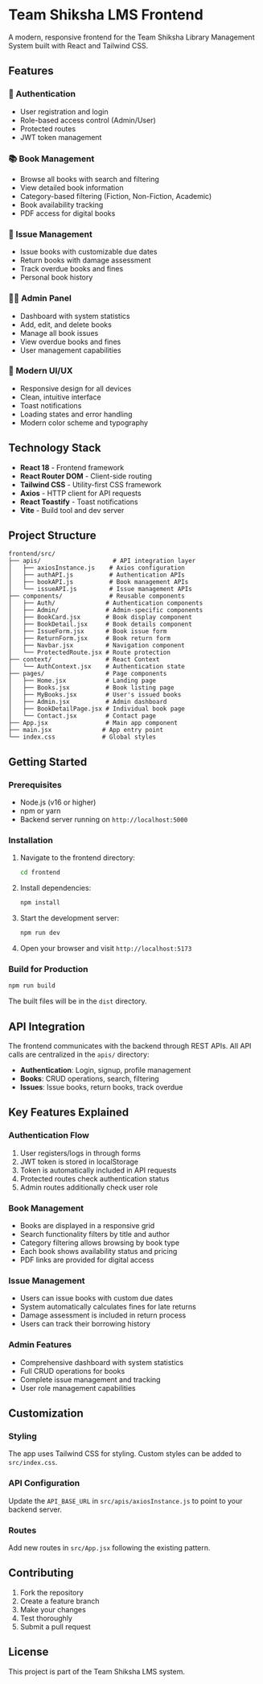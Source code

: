 # Team Shiksha LMS Frontend

A modern, responsive frontend for the Team Shiksha Library Management System built with React and Tailwind CSS.

## Features

### 🔐 Authentication
- User registration and login
- Role-based access control (Admin/User)
- Protected routes
- JWT token management

### 📚 Book Management
- Browse all books with search and filtering
- View detailed book information
- Category-based filtering (Fiction, Non-Fiction, Academic)
- Book availability tracking
- PDF access for digital books

### 📖 Issue Management
- Issue books with customizable due dates
- Return books with damage assessment
- Track overdue books and fines
- Personal book history

### 👨‍💼 Admin Panel
- Dashboard with system statistics
- Add, edit, and delete books
- Manage all book issues
- View overdue books and fines
- User management capabilities

### 🎨 Modern UI/UX
- Responsive design for all devices
- Clean, intuitive interface
- Toast notifications
- Loading states and error handling
- Modern color scheme and typography

## Technology Stack

- **React 18** - Frontend framework
- **React Router DOM** - Client-side routing
- **Tailwind CSS** - Utility-first CSS framework
- **Axios** - HTTP client for API requests
- **React Toastify** - Toast notifications
- **Vite** - Build tool and dev server

## Project Structure

```
frontend/src/
├── apis/                    # API integration layer
│   ├── axiosInstance.js    # Axios configuration
│   ├── authAPI.js          # Authentication APIs
│   ├── bookAPI.js          # Book management APIs
│   └── issueAPI.js         # Issue management APIs
├── components/             # Reusable components
│   ├── Auth/              # Authentication components
│   ├── Admin/             # Admin-specific components
│   ├── BookCard.jsx       # Book display component
│   ├── BookDetail.jsx     # Book details component
│   ├── IssueForm.jsx      # Book issue form
│   ├── ReturnForm.jsx     # Book return form
│   ├── Navbar.jsx         # Navigation component
│   └── ProtectedRoute.jsx # Route protection
├── context/               # React Context
│   └── AuthContext.jsx    # Authentication state
├── pages/                 # Page components
│   ├── Home.jsx           # Landing page
│   ├── Books.jsx          # Book listing page
│   ├── MyBooks.jsx        # User's issued books
│   ├── Admin.jsx          # Admin dashboard
│   ├── BookDetailPage.jsx # Individual book page
│   └── Contact.jsx        # Contact page
├── App.jsx                # Main app component
├── main.jsx              # App entry point
└── index.css             # Global styles
```

## Getting Started

### Prerequisites

- Node.js (v16 or higher)
- npm or yarn
- Backend server running on `http://localhost:5000`

### Installation

1. Navigate to the frontend directory:
   ```bash
   cd frontend
   ```

2. Install dependencies:
   ```bash
   npm install
   ```

3. Start the development server:
   ```bash
   npm run dev
   ```

4. Open your browser and visit `http://localhost:5173`

### Build for Production

```bash
npm run build
```

The built files will be in the `dist` directory.

## API Integration

The frontend communicates with the backend through REST APIs. All API calls are centralized in the `apis/` directory:

- **Authentication**: Login, signup, profile management
- **Books**: CRUD operations, search, filtering
- **Issues**: Issue books, return books, track overdue

## Key Features Explained

### Authentication Flow
1. User registers/logs in through forms
2. JWT token is stored in localStorage
3. Token is automatically included in API requests
4. Protected routes check authentication status
5. Admin routes additionally check user role

### Book Management
- Books are displayed in a responsive grid
- Search functionality filters by title and author
- Category filtering allows browsing by book type
- Each book shows availability status and pricing
- PDF links are provided for digital access

### Issue Management
- Users can issue books with custom due dates
- System automatically calculates fines for late returns
- Damage assessment is included in return process
- Users can track their borrowing history

### Admin Features
- Comprehensive dashboard with system statistics
- Full CRUD operations for books
- Complete issue management and tracking
- User role management capabilities

## Customization

### Styling
The app uses Tailwind CSS for styling. Custom styles can be added to `src/index.css`.

### API Configuration
Update the `API_BASE_URL` in `src/apis/axiosInstance.js` to point to your backend server.

### Routes
Add new routes in `src/App.jsx` following the existing pattern.

## Contributing

1. Fork the repository
2. Create a feature branch
3. Make your changes
4. Test thoroughly
5. Submit a pull request

## License

This project is part of the Team Shiksha LMS system.
